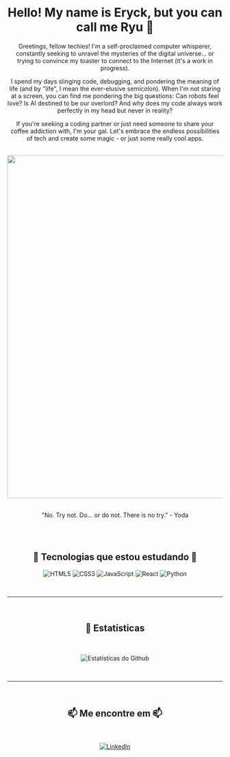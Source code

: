 <div align="center">
  <h1>Hello! My name is Eryck, but you can call me Ryu 👋</h1>
  <p>Greetings, fellow techies! I'm a self-proclaimed computer whisperer, constantly seeking to unravel the mysteries of the digital universe... or trying to convince   my toaster to connect to the Internet (it's a work in progress).</p>
    
  <p>I spend my days slinging code, debugging, and pondering the meaning of life (and by "life", I mean the ever-elusive semicolon). When I'm not staring at a screen,    you can find me pondering the big questions: Can robots feel love? Is AI destined to be our overlord? And why does my code always work perfectly in my head but       never in reality? 
    
   <p>If you're seeking a coding partner or just need someone to share your coffee addiction with, I'm your gal. Let's embrace the endless possibilities of tech and      create some magic - or just some really cool apps.</p>
  <br>
  <img src="https://cdnb.artstation.com/p/assets/images/images/048/282/733/original/exceptrea-gamerroom-1-revisioned-0.gif" width="800px">
  <br>
  <br>
  <p>"No. Try not. Do… or do not. There is no try." - Yoda</p>
  <br>
  <br>
  <h2>🚀 Tecnologias que estou estudando 🚀</h2>
  
  <p align="center">
    <img src="https://img.shields.io/badge/-HTML5-E34F26?logo=html5&logoColor=white&style=for-the-badge" alt="HTML5">
    <img src="https://img.shields.io/badge/-CSS3-1572B6?logo=css3&logoColor=white&style=for-the-badge" alt="CSS3">
    <img src="https://img.shields.io/badge/-JavaScript-F7DF1E?logo=javascript&logoColor=white&style=for-the-badge" alt="JavaScript">
    <img src="https://img.shields.io/badge/-React-61DAFB?logo=react&logoColor=white&style=for-the-badge" alt="React">
    <img src="https://img.shields.io/badge/-Python-3776AB?logo=python&logoColor=white&style=for-the-badge" alt="Python">
  </p>
  <br>
  <hr>
  <br>
  <h2>🌟 Estatísticas </h2>
  <br>
  <p align="center">
    <img src="https://github-readme-stats.vercel.app/api?username=EryckBarreto&show_icons=true&theme=dracula" alt="Estatísticas do Github">
  </p>
  <br>
  <hr>
  <br>
  <h2>📫 Me encontre em 📫</h2>
  <br>
  <p align="center">
    <a href="https://www.linkedin.com/in/seu-usuario/">
      <img src="https://img.shields.io/badge/-LinkedIn-blue?style=for-the-badge&logo=Linkedin&logoColor=white" alt="LinkedIn">
    </a>
  </p>
</div>
